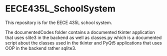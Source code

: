 # EECE435L_SchoolSystem

This repository is for the EECE 435L school system.

The documentedCodes folder contains a documented tkinter application that uses slite3 in the backend as well as classes.py
which is a documented script about the classes used in the tkinter and PyQt5 applications that uses OOP in the backend rather sqlite3.
